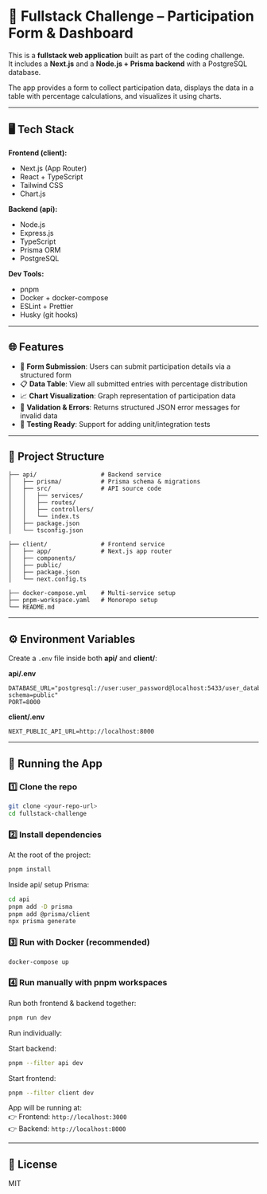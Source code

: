 # 🔋 Fullstack Challenge – Participation Form & Dashboard

This is a **fullstack web application** built as part of the coding challenge.  
It includes a **Next.js** and a **Node.js + Prisma backend** with a PostgreSQL database.

The app provides a form to collect participation data, displays the data in a table with percentage calculations, and visualizes it using charts.

---

## 🖥️ Tech Stack

**Frontend (client):**

- Next.js (App Router)
- React + TypeScript
- Tailwind CSS
- Chart.js

**Backend (api):**

- Node.js
- Express.js
- TypeScript
- Prisma ORM
- PostgreSQL

**Dev Tools:**

- pnpm
- Docker + docker-compose
- ESLint + Prettier
- Husky (git hooks)

---

## 🌐 Features

- 🔐 **Form Submission**: Users can submit participation details via a structured form
- 📋 **Data Table**: View all submitted entries with percentage distribution
- 📈 **Chart Visualization**: Graph representation of participation data
- 🚦 **Validation & Errors**: Returns structured JSON error messages for invalid data
- 🧪 **Testing Ready**: Support for adding unit/integration tests

---

## 📁 Project Structure

```
├── api/                  # Backend service
│   ├── prisma/           # Prisma schema & migrations
│   ├── src/              # API source code
│   │   ├── services/
│   │   ├── routes/
│   │   ├── controllers/
│   │   └── index.ts
│   ├── package.json
│   └── tsconfig.json

├── client/               # Frontend service
│   ├── app/              # Next.js app router
│   ├── components/
│   ├── public/
│   ├── package.json
│   └── next.config.ts

├── docker-compose.yml    # Multi-service setup
├── pnpm-workspace.yaml   # Monorepo setup
└── README.md
```

---

## ⚙️ Environment Variables

Create a `.env` file inside both **api/** and **client/**:

**api/.env**

```
DATABASE_URL="postgresql://user:user_password@localhost:5433/user_database?schema=public"
PORT=8000
```

**client/.env**

```
NEXT_PUBLIC_API_URL=http://localhost:8000
```

---

## 🚀 Running the App

### 1️⃣ Clone the repo

```bash
git clone <your-repo-url>
cd fullstack-challenge
```

### 2️⃣ Install dependencies

At the root of the project:

```bash
pnpm install
```

Inside api/ setup Prisma:

```bash
cd api
pnpm add -D prisma
pnpm add @prisma/client
npx prisma generate
```

### 3️⃣ Run with Docker (recommended)

```bash
docker-compose up
```

### 4️⃣ Run manually with pnpm workspaces

Run both frontend & backend together:

```bash
pnpm run dev
```

Run individually:

Start backend:

```bash
pnpm --filter api dev
```

Start frontend:

```bash
pnpm --filter client dev
```

App will be running at:  
👉 Frontend: `http://localhost:3000`  
👉 Backend: `http://localhost:8000`

---

## 📜 License

MIT
